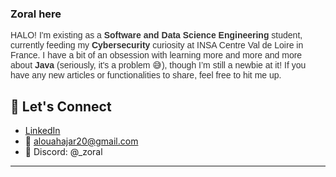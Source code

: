 <head>
  <link href="https://fonts.googleapis.com/css2?family=Cabinet+Grotesk:wght@400;500&display=swap" rel="stylesheet">
</head>

### Zoral here

<!-- Embedded style for a funky font -->
<p style="font-size: 14px; font-family: 'Cabinet Grotesk', sans-serif; color: #333;">
  HALO! I'm existing as a <strong>Software and Data Science Engineering</strong> student, currently feeding my <strong>Cybersecurity</strong> curiosity at INSA Centre Val de Loire in France. I have a bit of an obsession with learning more and more and more about <strong>Java</strong> (seriously, it's a problem 😅), though I’m still a newbie at it! If you have any new articles or functionalities to share, feel free to hit me up.
</p>

## 🌟 **Let's Connect**
- [LinkedIn](https://www.linkedin.com/in/hajaraloua-759502247/)
- 📧 alouahajar20@gmail.com
- 💬 Discord: @_zoral

---
